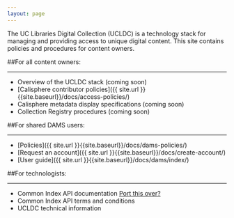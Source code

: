 ```yaml
---
layout: page
---
```

The UC Libraries Digital Collection (UCLDC) is a technology stack for managing and providing access to unique digital content. This site contains policies and procedures for content owners.

##For all content owners:
___

- Overview of the UCLDC stack (coming soon)
- [Calisphere contributor policies]({{ site.url }}{{site.baseurl}}/docs/access-policies/)
- Calisphere metadata display specifications (coming soon)
- Collection Registry procedures (coming soon)

##For shared DAMS users:
___
- [Policies]({{ site.url }}{{site.baseurl}}/docs/dams-policies/)
- [Request an account]({{ site.url }}{{site.baseurl}}/docs/create-account/)
- [User guide]({{ site.url }}{{site.baseurl}}/docs/dams/index/) 

##For technologists:
___
- Common Index API documentation [Port this over?](https://wiki.library.ucsf.edu/display/UCLDC/Solr+API)
- Common Index API terms and conditions
- UCLDC technical information
